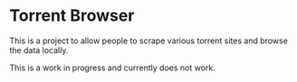 # Torrent Browser

This is a project to allow people to scrape various torrent sites and browse the data locally.

This is a work in progress and currently does not work.
